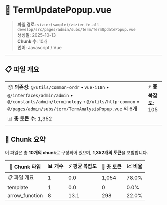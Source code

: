 # 📄 TermUpdatePopup.vue

> **파일 경로**: `vizier(sample)/vizier-fe-all-develop/src/pages/admin/subs/term/TermUpdatePopup.vue`  
> **생성일**: 2025-10-13  
> **Chunk 수**: 10개  
> **언어**: Javascript / Vue
---


## 📋 파일 개요

| | |
|--|--|
| 📦 **의존성**: `@/utils/common-ordr` • `vue-i18n` • `@/interfaces/admin/admin` • `@/constants/admin/terminology` • `@/utils/http-common` • `@/pages/admin/subs/term/TermAnalysisPopup.vue` 외 6개 | ⚡ **총 복잡도**: 105 |
| 📊 **총 토큰 수**: 1,352 |  |






## 🧩 Chunk 요약

이 파일은 총 **10개의 chunk**로 구성되어 있으며, **1,352개의 토큰**을 포함합니다.

| 🧩 Chunk 타입 | 📊 개수 | ⚡ 평균 복잡도 | 📝 총 토큰 | 📈 비율 |
|---------------|--------|-------------|----------|--------|
| 📋 파일 개요 | 1 | 0.0 | 1,054 | 78.0% |
| template | 1 | 0.0 | 0 | 0.0% |
| arrow_function | 8 | 13.1 | 298 | 22.0% |

